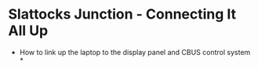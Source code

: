 # Slattocks Junction - Connecting It All Up
* How to link up the laptop to the display panel and CBUS control system *
  
